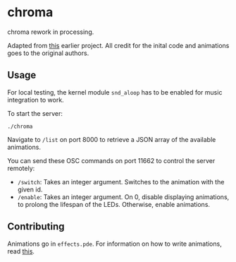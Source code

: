 # chroma
chroma rework in processing.

Adapted from [this](http://macetech.com/blog/node/111) earlier project. All credit for the inital code and animations goes to the original authors.

## Usage
For local testing, the kernel module `snd_aloop` has to be enabled for music integration to work.

To start the server:

```
./chroma
```

Navigate to `/list` on port 8000 to retrieve a JSON array of the available animations.

You can send these OSC commands on port 11662 to control the server remotely:

- `/switch`: Takes an integer argument. Switches to the animation with the given id.
- `/enable`: Takes an integer argument. On 0, disable displaying animations, to prolong the lifespan of the LEDs. Otherwise, enable animations.

## Contributing
Animations go in `effects.pde`. For information on how to write animations, read [this](../master/doc/Creating_Effects.md).
